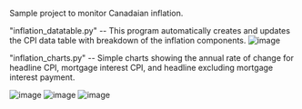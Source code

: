 Sample project to monitor Canadaian inflation. 

"inflation_datatable.py" -- This program automatically creates and updates the CPI data table with breakdown of the inflation components.
![image](https://github.com/user-attachments/assets/b2f49394-5afc-4e40-86d3-ec866b4bdefc)


"inflation_charts.py" -- Simple charts showing the annual rate of change for headline CPI, mortgage interest CPI, and headline excluding mortgage interest payment.

![image](https://github.com/user-attachments/assets/2265144f-b18f-4a16-bfeb-358b140ebe84)
![image](https://github.com/user-attachments/assets/9eff8ac1-a6f9-4633-9760-034789fbc393)
![image](https://github.com/user-attachments/assets/d14fc2d6-06e1-4604-af7f-0bf3e8af8885)
